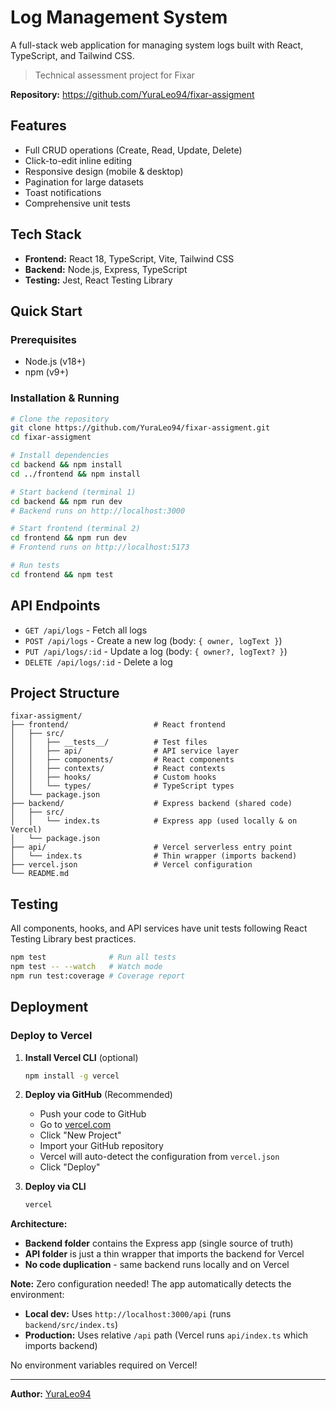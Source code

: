 # Log Management System

A full-stack web application for managing system logs built with React, TypeScript, and Tailwind CSS.

> Technical assessment project for Fixar

**Repository:** https://github.com/YuraLeo94/fixar-assigment

## Features

- Full CRUD operations (Create, Read, Update, Delete)
- Click-to-edit inline editing
- Responsive design (mobile & desktop)
- Pagination for large datasets
- Toast notifications
- Comprehensive unit tests

## Tech Stack

- **Frontend:** React 18, TypeScript, Vite, Tailwind CSS
- **Backend:** Node.js, Express, TypeScript
- **Testing:** Jest, React Testing Library

## Quick Start

### Prerequisites

- Node.js (v18+)
- npm (v9+)

### Installation & Running

```bash
# Clone the repository
git clone https://github.com/YuraLeo94/fixar-assigment.git
cd fixar-assigment

# Install dependencies
cd backend && npm install
cd ../frontend && npm install

# Start backend (terminal 1)
cd backend && npm run dev
# Backend runs on http://localhost:3000

# Start frontend (terminal 2)
cd frontend && npm run dev
# Frontend runs on http://localhost:5173

# Run tests
cd frontend && npm test
```

## API Endpoints

- `GET /api/logs` - Fetch all logs
- `POST /api/logs` - Create a new log (body: `{ owner, logText }`)
- `PUT /api/logs/:id` - Update a log (body: `{ owner?, logText? }`)
- `DELETE /api/logs/:id` - Delete a log

## Project Structure

```
fixar-assigment/
├── frontend/                   # React frontend
│   ├── src/
│   │   ├── __tests__/          # Test files
│   │   ├── api/                # API service layer
│   │   ├── components/         # React components
│   │   ├── contexts/           # React contexts
│   │   ├── hooks/              # Custom hooks
│   │   └── types/              # TypeScript types
│   └── package.json
├── backend/                    # Express backend (shared code)
│   ├── src/
│   │   └── index.ts            # Express app (used locally & on Vercel)
│   └── package.json
├── api/                        # Vercel serverless entry point
│   └── index.ts                # Thin wrapper (imports backend)
├── vercel.json                 # Vercel configuration
└── README.md
```

## Testing

All components, hooks, and API services have unit tests following React Testing Library best practices.

```bash
npm test              # Run all tests
npm test -- --watch   # Watch mode
npm run test:coverage # Coverage report
```

## Deployment

### Deploy to Vercel

1. **Install Vercel CLI** (optional)
   ```bash
   npm install -g vercel
   ```

2. **Deploy via GitHub** (Recommended)
   - Push your code to GitHub
   - Go to [vercel.com](https://vercel.com)
   - Click "New Project"
   - Import your GitHub repository
   - Vercel will auto-detect the configuration from `vercel.json`
   - Click "Deploy"

3. **Deploy via CLI**
   ```bash
   vercel
   ```

**Architecture:**
- **Backend folder** contains the Express app (single source of truth)
- **API folder** is just a thin wrapper that imports the backend for Vercel
- **No code duplication** - same backend runs locally and on Vercel

**Note:** Zero configuration needed! The app automatically detects the environment:
- **Local dev:** Uses `http://localhost:3000/api` (runs `backend/src/index.ts`)
- **Production:** Uses relative `/api` path (Vercel runs `api/index.ts` which imports backend)

No environment variables required on Vercel!

---

**Author:** [YuraLeo94](https://github.com/YuraLeo94)
